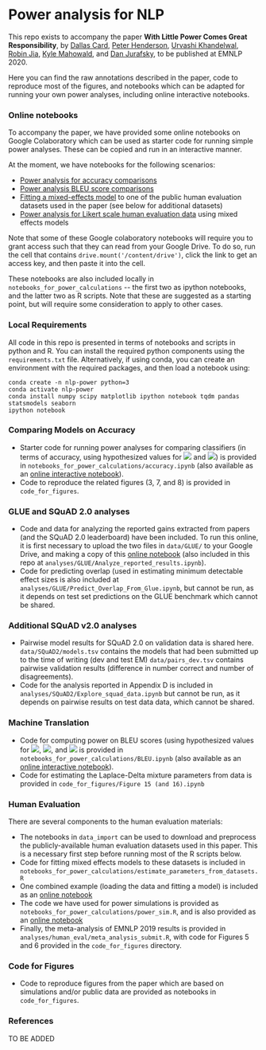 # Power analysis for NLP


This repo exists to accompany the paper **With Little Power Comes Great Responsibility**, by [Dallas Card](https://web.stanford.edu/~dcard/), [Peter Henderson](https://www.peterhenderson.co/), [Urvashi Khandelwal](https://nlp.stanford.edu/~urvashik/), [Robin Jia](https://robinjia.github.io/), [Kyle Mahowald](https://mahowak.github.io/), and [Dan Jurafsky](https://web.stanford.edu/~jurafsky/), to be published at EMNLP 2020.

Here you can find the raw annotations described in the paper, code to reproduce most of the figures, and notebooks which can be adapted for running your own power analyses, including online interactive notebooks.


### Online notebooks

To accompany the paper, we have provided some online notebooks on Google Colaboratory which can be used as starter code for running simple power analyses. These can be copied and run in an interactive manner.

At the moment, we have notebooks for the following scenarios:

- [Power analysis for accuracy comparisons](https://colab.research.google.com/drive/1anaS-9ElouZhUgCAYQt8jy8qBiaXnnK1?usp=sharing)
- [Power analysis BLEU score comparisons](https://colab.research.google.com/drive/13S--riSmpGXB3Vm52yFKKZrx7z73suc8?usp=sharing)
- [Fitting a mixed-effects model](https://colab.research.google.com/drive/1SluI2HrDN6b06_52bMMJJCOvQ1A63MIX?usp=sharing) to one of the public human evaluation datasets used in the paper (see below for additional datasets)
- [Power analysis for Likert scale human evaluation data](https://colab.research.google.com/drive/11ZV8KxKwZ-2vtYzZnHCtkew7byTWJFPs?usp=sharing) using mixed effects models

Note that some of these Google colaboratory notebooks will require you to grant access such that they can read from your Google Drive. To do so, run the cell that contains `drive.mount('/content/drive')`, click the link to get an access key, and then paste it into the cell.

These notebooks are also included locally in `notebooks_for_power_calculations` -- the first two as ipython notebooks, and the latter two as R scripts. Note that these are suggested as a starting point, but will require some consideration to apply to other cases.

### Local Requirements

All code in this repo is presented in terms of notebooks and scripts in python and R. You can install the required python components using the `requirements.txt` file. Alternatively, if using conda, you can create an environment with the required packages, and then load a notebook using:

```
conda create -n nlp-power python=3
conda activate nlp-power
conda install numpy scipy matplotlib ipython notebook tqdm pandas statsmodels seaborn
ipython notebook
```

### Comparing Models on Accuracy

- Starter code for running power analyses for comparing classifiers (in terms of accuracy, using hypothesized values for <img src="https://render.githubusercontent.com/render/math?math=\Delta_{acc}"> and <img src="https://render.githubusercontent.com/render/math?math=P_a">) is provided in `notebooks_for_power_calculations/accuracy.ipynb` (also available as an [online interactive notebook](https://colab.research.google.com/drive/1anaS-9ElouZhUgCAYQt8jy8qBiaXnnK1?usp=sharing)).
- Code to reproduce the related figures (3, 7, and 8) is provided in `code_for_figures`.


### GLUE and SQuAD 2.0 analyses

- Code and data for analyzing the reported gains extracted from  papers (and the SQuAD 2.0 leaderboard) have been included. To run this online, it is first necessary to upload the two files in `data/GLUE/` to your Google Drive, and making a copy of this [online notebook](https://colab.research.google.com/drive/1ZgxUghqEsRyn22llH9AhmS_tLDfqQkOM?usp=sharing) (also included in this repo at `analyses/GLUE/Analyze_reported_results.ipynb`).
- Code for predicting overlap (used in estimating minimum detectable effect sizes is also included at `analyses/GLUE/Predict_Overlap_From_Glue.ipynb`, but cannot be run, as it depends on test set predictions on the GLUE benchmark which cannot be shared.


### Additional SQuAD v2.0 analyses

- Pairwise model results for SQuAD 2.0 on validation data is shared here. `data/SQuAD2/models.tsv` contains the models that had been submitted up to the time of writing (dev and test EM) `data/pairs_dev.tsv` contains pairwise validation results (difference in number correct and number of disagreements).
- Code for the analysis reported in Appendix D is included in `analyses/SQuAD2/Explore_squad_data.ipynb` but cannot be run, as it depends on pairwise results on test data data, which cannot be shared.



### Machine Translation

- Code for computing power on BLEU scores (using hypothesized values for <img src="https://render.githubusercontent.com/render/math?math=b_0">, <img src="https://render.githubusercontent.com/render/math?math=P_0">, and <img src="https://render.githubusercontent.com/render/math?math=\Delta_B"> is provided in `notebooks_for_power_calculations/BLEU.ipynb` (also available as an [online interactive notebook](https://colab.research.google.com/drive/13S--riSmpGXB3Vm52yFKKZrx7z73suc8?usp=sharing)).
- Code for estimating the Laplace-Delta mixture parameters from data is provided in `code_for_figures/Figure 15 (and 16).ipynb`


### Human Evaluation

There are several components to the human evaluation materials:

- The notebooks in `data_import` can be used to download and preprocess the publicly-available human evaluation datasets used in this paper. This is a necessary first step before running most of the R scripts below.
- Code for fitting mixed effects models to these datasets is included in `notebooks_for_power_calculations/estimate_parameters_from_datasets.R`
- One combined example (loading the data and fitting a model) is included as an [online notebook](https://colab.research.google.com/drive/1SluI2HrDN6b06_52bMMJJCOvQ1A63MIX?usp=sharing)
- The code we have used for power simulations is provided as `notebooks_for_power_calculations/power_sim.R`, and is also provided as an [online notebook](https://colab.research.google.com/drive/11ZV8KxKwZ-2vtYzZnHCtkew7byTWJFPs?usp=sharing)
- Finally, the meta-analysis of EMNLP 2019 results is provided in `analyses/human_eval/meta_analysis_submit.R`, with code for Figures 5 and 6 provided in the `code_for_figures` directory.


### Code for Figures

- Code to reproduce figures from the paper which are based on simulations and/or public data are provided as notebooks in `code_for_figures`.


### References

TO BE ADDED

